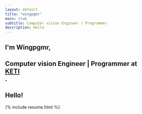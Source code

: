 ```yaml
---
layout: default
title: "wingpgmr"
main: true
subtitle: Computer vision Engineer | Programmer
description: Hello
---
```

<div class="intro-animation">
<section class="explanation">
    <h1 class="intro">
    I'm Wingpgmr,
    </h1>
    <h1 class="intro">Computer vision Engineer | Programmer at
        <div class="intro-link">
            <a class="transition" href="http://keti.re.kr/" target="_blank">
                KETI
            </a>
            <div class="underline-mask transition"></div>
            <div class="underline"></div>
        </div>.
    </h1>
    <h2 class="intro">Hello!</h2>
</section>
</div>

{% include resume.html %}
